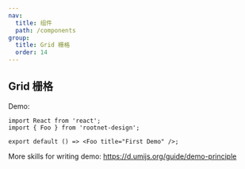 ```yaml
---
nav:
  title: 组件
  path: /components
group:
  title: Grid 栅格
  order: 14
---
```


## Grid 栅格

Demo:

```tsx
import React from 'react';
import { Foo } from 'rootnet-design';

export default () => <Foo title="First Demo" />;
```

More skills for writing demo: https://d.umijs.org/guide/demo-principle
